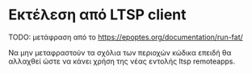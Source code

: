 # Εκτέλεση από LTSP client

TODO: μετάφραση από το https://epoptes.org/documentation/run-fat/

Να μην μεταφραστούν τα σχόλια των περιοχών κώδικα επειδή θα αλλαχθεί ώστε να
κάνει χρήση της νέας εντολής ltsp remoteapps.
